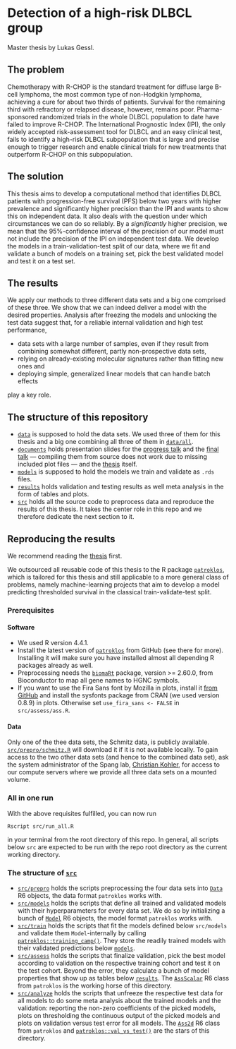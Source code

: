 # Detection of a high-risk DLBCL group

Master thesis by Lukas Gessl.

## The problem

Chemotherapy with R-CHOP is the standard treatment for diffuse large B-cell lymphoma, 
the most common type of non-Hodgkin lymphoma, achieving a cure for about two thirds of 
patients. Survival for the remaining third with refractory or relapsed disease, however, 
remains poor. Pharma-sponsored randomized trials in the whole DLBCL population to date have 
failed to improve R-CHOP. The International Prognostic Index (IPI), the only widely accepted 
risk-assessment tool for DLBCL and an easy clinical test, fails to identify 
a high-risk DLBCL subpopulation that is 
large and precise enough to trigger research and enable clinical trials for new treatments 
that outperform R-CHOP on this subpopulation. 

## The solution

This thesis aims to develop a computational method that identifies DLBCL patients with 
progression-free survival (PFS) below two years with higher prevalence and significantly 
higher precision than the IPI and wants to show this on independent data. It also deals with the 
question under which circumstances we can do so reliably. By a *significantly* higher precision, 
we mean that the 95%-confidence interval of the precision of our model must not include the 
precision of the IPI on independent test data. We develop the models in a train-validation-test 
split of our data, where we fit and validate a bunch of models on a training set, pick the best 
validated model and test it on a test set.

## The results

We apply our methods to three different data sets and a big one comprised of these three. 
We show that we can indeed deliver a model with the desired properties. Analysis after 
freezing the models and unlocking the test data suggest that, for a reliable internal 
validation and high test performance, 

- data sets with a large number of samples, even if they result from combining somewhat different, 
  partly non-prospective data sets, 
- relying on already-existing molecular signatures rather than fitting new ones and 
- deploying simple, generalized linear models that can handle batch effects 

play a key role.

## The structure of this repository

- [`data`](data) is supposed to hold the data sets. We used three of them for this thesis and a 
    big one combining all three of them in [`data/all`](data/all).
- [`documents`](documents) holds presentation slides for the 
  [progress talk](documents/progress-report/main.pdf) and the 
  [final talk](documents/final-talk/) — compiling them from source does not work due to missing 
  included plot files — and the [thesis](documents/thesis/main.pdf) itself.
- [`models`](models) is supposed to hold the models we train and validate as `.rds` files.
- [`results`](results) holds validation and testing results as well meta analysis in the form of 
  tables and plots.
- [`src`](src) holds all the source code to preprocess data and reproduce the results of this 
  thesis. It takes the center role in this repo and we therefore dedicate the next section to it.
 
## Reproducing the results

We recommend reading the [thesis](documents/thesis/main.pdf) first. 

We outsourced all reusable 
code of this thesis to the R package [`patroklos`](https://github.com/lgessl/patroklos), which 
is tailored for this thesis and still applicable to a more general class of problems, namely 
machine-learning projects that aim to develop a model predicting thresholded survival in the 
classical train-validate-test split.

### Prerequisites

#### Software

- We used R version 4.4.1.
- Install the latest version of [`patroklos`](https://github.com/lgessl/patroklos) from GitHub 
  (see there for more). Installing it will make sure you have installed almost all depending R 
  packages already as well.
- Preprocessing needs the [`biomaRt`](https://bioconductor.org/packages/release/bioc/html/biomaRt.html) 
  package, version >= 2.60.0, from Bioconductor to map all gene names to HGNC symbols.
- If you want to use the Fira Sans font by Mozilla 
  in plots, install it [from GitHub](https://github.com/mozilla/Fira/tree/master/ttf) and install 
  the sysfonts package from CRAN (we used version 0.8.9) in plots. Otherwise set 
  `use_fira_sans <- FALSE` in `src/assess/ass.R`.

#### Data

Only one of the thee data sets, the Schmitz data, is publicly available. 
[`src/prepro/schmitz.R`](src/prepro/schmitz.R) will download it 
if it is not available locally. To gain access to the two other data sets (and hence to the 
combined data set), ask the system administrator of the Spang lab, 
[Christian Kohler](mailto:christian.kohler@ur.de), for access to our compute servers 
where we provide all three data sets on a mounted volume.

### All in one run

With the above requisites fulfilled, you can now run

```
Rscript src/run_all.R 
```

in your terminal from the root directory of this repo. In general, all scripts below `src` are 
expected to be run with the repo root directory as the current working directory.

### The structure of [`src`](src)

- [`src/prepro`](src/prepro/) holds the scripts preprocessing the four data sets into 
  [`Data`](https://lgessl.github.io/patroklos/reference/Data.html) 
  R6 objects, the data format `patroklos` works with.
- [`src/models`](src/models) holds the scripts that define all trained and validated models with 
  their hyperparameters for every data set. We do so by initializing a bunch of 
  [`Model`](https://lgessl.github.io/patroklos/reference/Model.html) 
  R6 objects, the model format `patroklos` works with.
- [`src/train`](src/train/) holds the scripts that fit the models defined below `src/models` and 
  validate them `Model`-internally by calling 
  [`patroklos::training_camp()`](https://lgessl.github.io/patroklos/reference/training_camp.html). 
  They store the readily trained models with their validated predictions below [`models`](models).
- [`src/assess`](src/assess/) holds the scripts that finalize validation, pick the best model 
  according to validation on the respective training cohort and test it on the test cohort.
  Beyond the error, they calculate a bunch of model properties that show up as tables below 
  [`results`](results). The 
  [`AssScalar`](https://lgessl.github.io/patroklos/reference/AssScalar.html) 
  R6 class from `patroklos` is the working horse of this directory.
- [`src/analyze`](src/analyze/) holds the scripts that unfreeze the respective test data for all 
  models to do some meta analysis about the trained models and the validation: reporting the 
  non-zero coefficients of the picked models, plots on thresholding the continuous output of the 
  picked models and plots on validation versus test error for all models. The 
  [`Ass2d`](https://lgessl.github.io/patroklos/reference/Ass2d.html) 
  R6 class from `patroklos` and 
  [`patroklos::val_vs_test()`](https://lgessl.github.io/patroklos/reference/val_vs_test.html) 
  are the stars of this directory.